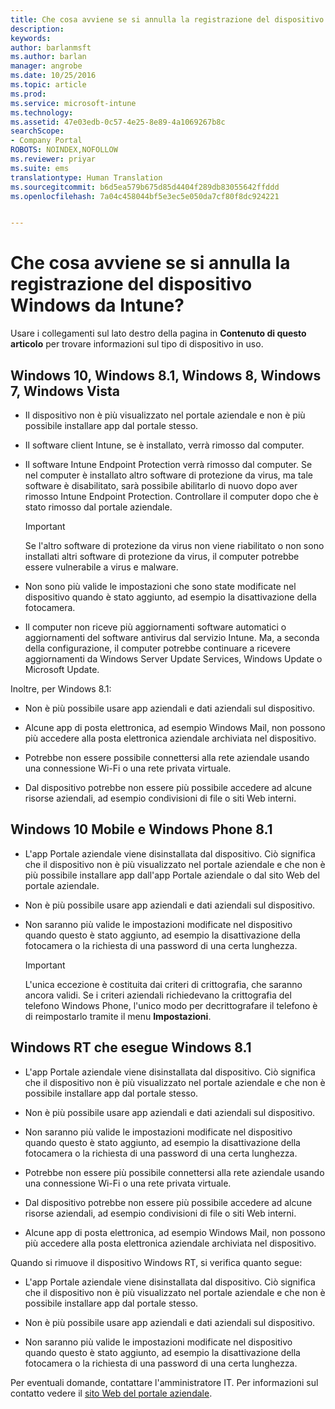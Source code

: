 ```yaml
---
title: Che cosa avviene se si annulla la registrazione del dispositivo Windows da Intune? | Documentazione Microsoft
description: 
keywords: 
author: barlanmsft
ms.author: barlan
manager: angrobe
ms.date: 10/25/2016
ms.topic: article
ms.prod: 
ms.service: microsoft-intune
ms.technology: 
ms.assetid: 47e03edb-0c57-4e25-8e89-4a1069267b8c
searchScope:
- Company Portal
ROBOTS: NOINDEX,NOFOLLOW
ms.reviewer: priyar
ms.suite: ems
translationtype: Human Translation
ms.sourcegitcommit: b6d5ea579b675d85d4404f289db83055642ffddd
ms.openlocfilehash: 7a04c458044bf5e3ec5e050da7cf80f8dc924221


---
```



# <a name="what-happens-if-you-unenroll-your-windows-device-from-intune"></a>Che cosa avviene se si annulla la registrazione del dispositivo Windows da Intune?

Usare i collegamenti sul lato destro della pagina in **Contenuto di questo articolo** per trovare informazioni sul tipo di dispositivo in uso.


## <a name="windows-10-windows-81-windows-8-windows-7-windows-vista"></a>Windows 10, Windows 8.1, Windows 8, Windows 7, Windows Vista

-   Il dispositivo non è più visualizzato nel portale aziendale e non è più possibile installare app dal portale stesso.

-   Il software client Intune, se è installato, verrà rimosso dal computer.

-   Il software Intune Endpoint Protection verrà rimosso dal computer. Se nel computer è installato altro software di protezione da virus, ma tale software è disabilitato, sarà possibile abilitarlo di nuovo dopo aver rimosso Intune Endpoint Protection. Controllare il computer dopo che è stato rimosso dal portale aziendale.

    > [!IMPORTANT]
    > Se l'altro software di protezione da virus non viene riabilitato o non sono installati altri software di protezione da virus, il computer potrebbe essere vulnerabile a virus e malware.

-   Non sono più valide le impostazioni che sono state modificate nel dispositivo quando è stato aggiunto, ad esempio la disattivazione della fotocamera.

-   Il computer non riceve più aggiornamenti software automatici o aggiornamenti del software antivirus dal servizio Intune. Ma, a seconda della configurazione, il computer potrebbe continuare a ricevere aggiornamenti da Windows Server Update Services, Windows Update o Microsoft Update.

Inoltre, per Windows 8.1:

-   Non è più possibile usare app aziendali e dati aziendali sul dispositivo.

-   Alcune app di posta elettronica, ad esempio Windows Mail, non possono più accedere alla posta elettronica aziendale archiviata nel dispositivo.

-   Potrebbe non essere possibile connettersi alla rete aziendale usando una connessione Wi-Fi o una rete privata virtuale.

-   Dal dispositivo potrebbe non essere più possibile accedere ad alcune risorse aziendali, ad esempio condivisioni di file o siti Web interni.

## <a name="windows-10-mobile-and-windows-phone-81"></a>Windows 10 Mobile e Windows Phone 8.1

-   L'app Portale aziendale viene disinstallata dal dispositivo. Ciò significa che il dispositivo non è più visualizzato nel portale aziendale e che non è più possibile installare app dall'app Portale aziendale o dal sito Web del portale aziendale.

-   Non è più possibile usare app aziendali e dati aziendali sul dispositivo.

-   Non saranno più valide le impostazioni modificate nel dispositivo quando questo è stato aggiunto, ad esempio la disattivazione della fotocamera o la richiesta di una password di una certa lunghezza.

    > [!IMPORTANT]
    > L'unica eccezione è costituita dai criteri di crittografia, che saranno ancora validi. Se i criteri aziendali richiedevano la crittografia del telefono Windows Phone, l'unico modo per decrittografare il telefono è di reimpostarlo tramite il menu **Impostazioni**.

## <a name="windows-rt-running-windows-81"></a>Windows RT che esegue Windows 8.1

-   L'app Portale aziendale viene disinstallata dal dispositivo. Ciò significa che il dispositivo non è più visualizzato nel portale aziendale e che non è possibile installare app dal portale stesso.

-   Non è più possibile usare app aziendali e dati aziendali sul dispositivo.

-   Non saranno più valide le impostazioni modificate nel dispositivo quando questo è stato aggiunto, ad esempio la disattivazione della fotocamera o la richiesta di una password di una certa lunghezza.

-   Potrebbe non essere più possibile connettersi alla rete aziendale usando una connessione Wi-Fi o una rete privata virtuale.

-   Dal dispositivo potrebbe non essere più possibile accedere ad alcune risorse aziendali, ad esempio condivisioni di file o siti Web interni.

-   Alcune app di posta elettronica, ad esempio Windows Mail, non possono più accedere alla posta elettronica aziendale archiviata nel dispositivo.

Quando si rimuove il dispositivo Windows RT, si verifica quanto segue:

-   L'app Portale aziendale viene disinstallata dal dispositivo. Ciò significa che il dispositivo non è più visualizzato nel portale aziendale e che non è possibile installare app dal portale stesso.

-   Non è più possibile usare app aziendali e dati aziendali sul dispositivo.

-   Non saranno più valide le impostazioni modificate nel dispositivo quando questo è stato aggiunto, ad esempio la disattivazione della fotocamera o la richiesta di una password di una certa lunghezza.

Per eventuali domande, contattare l'amministratore IT. Per informazioni sul contatto vedere il [sito Web del portale aziendale](http://portal.manage.microsoft.com).



<!--HONumber=Dec16_HO2-->


